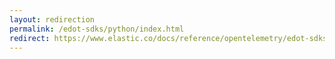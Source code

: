 ```yaml
---
layout: redirection
permalink: /edot-sdks/python/index.html
redirect: https://www.elastic.co/docs/reference/opentelemetry/edot-sdks/python/index.html
---
```


